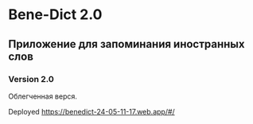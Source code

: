 # **Bene-Dict 2.0**



## Приложение для запоминания иностранных слов
### Version 2.0

Облегченная верся.

Deployed
https://benedict-24-05-11-17.web.app/#/
